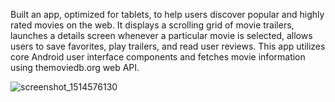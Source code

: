Built an app, optimized for tablets, to help users discover popular and highly rated movies on the web. It displays a scrolling grid of movie trailers, launches a details screen whenever a particular movie is selected, allows users to save favorites, play trailers, and read user reviews. This app utilizes core Android user interface components and fetches movie information using themoviedb.org web API.

![screenshot_1514576130](https://user-images.githubusercontent.com/17700097/34446057-e345aa2c-ec9d-11e7-8e12-f4d9769a75c7.png)
